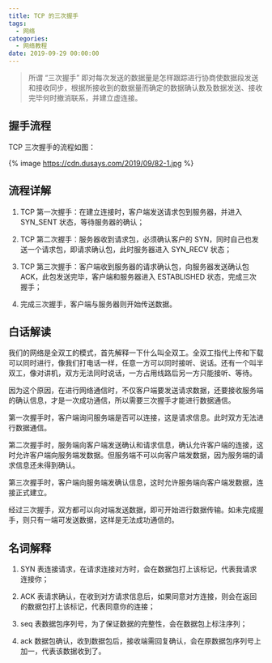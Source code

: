 ```yaml
---
title: TCP 的三次握手
tags:
  - 网络
categories:
  - 网络教程
date: 2019-09-29 00:00:00
---
```


> 所谓 “三次握手” 即对每次发送的数据量是怎样跟踪进行协商使数据段发送和接收同步，根据所接收到的数据量而确定的数据确认数及数据发送、接收完毕何时撤消联系，并建立虚连接。

<!-- more -->

## 握手流程

TCP 三次握手的流程如图：

{% image https://cdn.dusays.com/2019/09/82-1.jpg %}

## 流程详解

1. TCP 第一次握手：在建立连接时，客户端发送请求包到服务器，并进入 SYN_SENT 状态，等待服务器的确认；

2. TCP 第二次握手：服务器收到请求包，必须确认客户的 SYN，同时自己也发送一个请求包，即请求确认包，此时服务器进入 SYN_RECV 状态；

3. TCP 第三次握手：客户端收到服务器的请求确认包，向服务器发送确认包 ACK，此包发送完毕，客户端和服务器进入 ESTABLISHED 状态，完成三次握手；

4. 完成三次握手，客户端与服务器则开始传送数据。

## 白话解读

我们的网络是全双工的模式，首先解释一下什么叫全双工。全双工指代上传和下载可以同时进行，像我们打电话一样，任意一方可以同时接听、说话。还有一个叫半双工，像对讲机，双方无法同时说话，一方占用线路后另一方只能接听、等待。

因为这个原因，在进行网络通信时，不仅客户端要发送请求数据，还要接收服务端的确认信息，才是一次成功通信，所以需要三次握手才能进行数据通信。

第一次握手时，客户端询问服务端是否可以连接，这是请求信息。此时双方无法进行数据通信。

第二次握手时，服务端向客户端发送确认和请求信息，确认允许客户端的连接，这时允许客户端向服务端发数据。但服务端不可以向客户端发数据，因为服务端的请求信息还未得到确认。

第三次握手时，客户端向服务端发确认信息，这时允许服务端向客户端发数据，连接正式建立。

经过三次握手，双方都可以向对端发送数据，即可开始进行数据传输。如未完成握手，则只有一端可发送数据，这样是无法成功通信的。

## 名词解释

1. SYN 表连接请求，在请求连接对方时，会在数据包打上该标记，代表我请求连接你；

2. ACK 表请求确认，在收到对方请求信息后，如果同意对方连接，则会在返回的数据包打上该标记，代表同意你的连接；

3. seq 表数据包序列号，为了保证数据的完整性，会在数据包上标注序列；

4. ack 数据包确认，收到数据包后，接收端需回复确认，会在原数据包序列号上加一，代表该数据收到了。